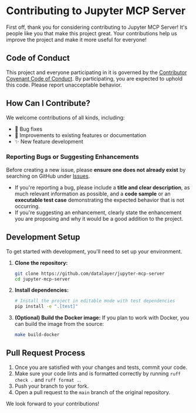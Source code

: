 # Contributing to Jupyter MCP Server

First off, thank you for considering contributing to Jupyter MCP Server! It's people like you that make this project great. Your contributions help us improve the project and make it more useful for everyone!

## Code of Conduct

This project and everyone participating in it is governed by the [Contributor Covenant Code of Conduct](CODE_OF_CONDUCT.md). By participating, you are expected to uphold this code. Please report unacceptable behavior.

## How Can I Contribute?

We welcome contributions of all kinds, including:
- 🐛 Bug fixes
- 📝 Improvements to existing features or documentation
- ✨ New feature development

### Reporting Bugs or Suggesting Enhancements

Before creating a new issue, please **ensure one does not already exist** by searching on GitHub under [Issues](https://github.com/datalayer/jupyter-mcp-server/issues).

- If you're reporting a bug, please include a **title and clear description**, as much relevant information as possible, and a **code sample** or an **executable test case** demonstrating the expected behavior that is not occurring.
- If you're suggesting an enhancement, clearly state the enhancement you are proposing and why it would be a good addition to the project.

## Development Setup

To get started with development, you'll need to set up your environment.

1.  **Clone the repository:**
    ```bash
    git clone https://github.com/datalayer/jupyter-mcp-server
    cd jupyter-mcp-server
    ```

2.  **Install dependencies:**
    ```bash
    # Install the project in editable mode with test dependencies
    pip install -e ".[test]"
    ```

3.  **(Optional) Build the Docker image:**
    If you plan to work with Docker, you can build the image from the source:
    ```bash
    make build-docker
    ```

## Pull Request Process

1.  Once you are satisfied with your changes and tests, commit your code.
2.  Make sure your code lints and is formatted correctly by running `ruff check .` and `ruff format .`.
3.  Push your branch to your fork.
4.  Open a pull request to the `main` branch of the original repository.

We look forward to your contributions!
